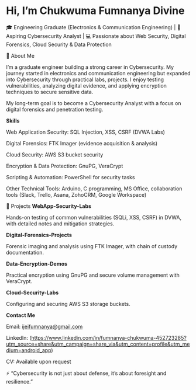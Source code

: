 # Hi, I’m Chukwuma Fumnanya Divine

🎓 Engineering Graduate (Electronics & Communication Engineering) |
🔐 Aspiring Cybersecurity Analyst |
💻 Passionate about Web Security, Digital Forensics, Cloud Security & Data Protection

🚀 About Me

I’m a graduate engineer building a strong career in Cybersecurity. My journey started in electronics and communication engineering but expanded into Cybersecurity through practical labs, projects. I enjoy testing vulnerabilities, analyzing digital evidence, and applying encryption techniques to secure sensitive data.

My long-term goal is to become a Cybersecurity Analyst with a focus on digital forensics and penetration testing.

**Skills**

Web Application Security: SQL Injection, XSS, CSRF (DVWA Labs)

Digital Forensics: FTK Imager (evidence acquisition & analysis)

Cloud Security: AWS S3 bucket security

Encryption & Data Protection: GnuPG, VeraCrypt

Scripting & Automation: PowerShell for security tasks

Other Technical Tools: Arduino, C programming, MS Office, collaboration tools (Slack, Trello, Asana, ZohoCRM, Google Workspace)

📂 Projects
**WebApp-Security-Labs**

Hands-on testing of common vulnerabilities (SQLi, XSS, CSRF) in DVWA, with detailed notes and mitigation strategies.

**Digital-Forensics-Projects**

Forensic imaging and analysis using FTK Imager, with chain of custody documentation.

**Data-Encryption-Demos**

Practical encryption using GnuPG and secure volume management with VeraCrypt.

**Cloud-Security-Labs**

Configuring and securing AWS S3 storage buckets.

**Contact Me**

Email: ijeifumnanya@gmail.com

LinkedIn: (https://www.linkedin.com/in/fumnanya-chukwuma-452723285?utm_source=share&utm_campaign=share_via&utm_content=profile&utm_medium=android_app)

CV: Available upon request

⚡ “Cybersecurity is not just about defense, it’s about foresight and resilience.”

